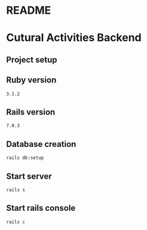 # README

# Cutural Activities Backend

## Project setup

## Ruby version
```
3.1.2
```

## Rails version
```
7.0.3
```

## Database creation
```
rails db:setup
```

## Start server
```
rails s
```

## Start rails console
```
rails c
```
